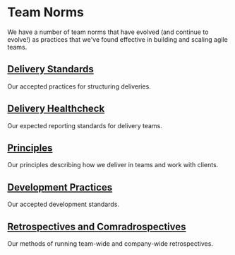 # Team Norms

We have a number of team norms that have evolved (and continue to evolve!) as practices that we've found effective in building and scaling agile teams.

## [Delivery Standards](delivery_standards.md)

Our accepted practices for structuring deliveries.

## [Delivery Healthcheck](delivery_healthcheck.md)

Our expected reporting standards for delivery teams.

## [Principles](principles.md)

Our principles describing how we deliver in teams and work with clients.

## [Development Practices](development_practices.md)

Our accepted development standards.

## [Retrospectives and Comradrospectives](retrospectives.md)

Our methods of running team-wide and company-wide retrospectives.